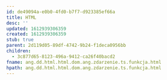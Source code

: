```yaml
---
id: de49094a-e0b0-4fd0-b7f7-d923385ef66a
title: HTML
desc: ''
updated: 1612939306359
created: 1612939306359
stub: true
parent: 2d119d05-89df-4742-9b24-f1deca0956bb
children:
  - 3c877d65-8123-496a-9412-ca26f40bacd2
fname: ang.dd.html.html.dom.ang.zdarzenie.ts.funkcja.html
hpath: ang.dd.html.html.dom.ang.zdarzenie.ts.funkcja.html
---
```



